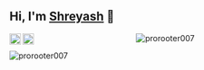## Hi, I'm [Shreyash](https://prorooter007.github.io) 👋


<p href="https://twitter.com/prorooter007">
  <img align="left" alt="prorooter007 | Twitter" width="20px" src="https://image.flaticon.com/icons/svg/2111/2111703.svg" /> 
</p>
<p href="https://in.linkedin.com/in/shreyash-wasnik-4459b9152">
  <img align="left" alt="Shreyash's LinkdeIN" width="20px" src="https://image.flaticon.com/icons/svg/2111/2111465.svg" /> 
</p>
<p align="center"> <img src="https://komarev.com/ghpvc/?username=prorooter007&style=flat" alt="prorooter007" /> </p>
<p align="left"> <img src="https://github-readme-stats.vercel.app/api?username=prorooter007&layout=compact&theme=calm&count_private=true" alt="prorooter007" /> </p>
